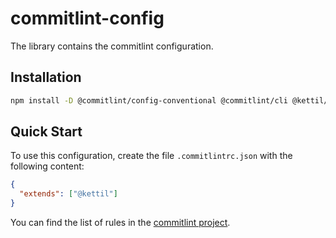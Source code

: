 # commitlint-config

The library contains the commitlint configuration.

## Installation

```bash
npm install -D @commitlint/config-conventional @commitlint/cli @kettil/commitlint-config
```

## Quick Start

To use this configuration, create the file `.commitlintrc.json` with the following content:

```json
{
  "extends": ["@kettil"]
}
```

You can find the list of rules in the [commitlint project](https://github.com/conventional-changelog/commitlint/blob/master/docs/reference-rules.md).
